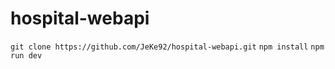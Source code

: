 # hospital-webapi

`git clone https://github.com/JeKe92/hospital-webapi.git`
`npm install`
`npm run dev`


